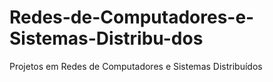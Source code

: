 # Redes-de-Computadores-e-Sistemas-Distribu-dos
Projetos em Redes de Computadores e Sistemas Distribuídos
